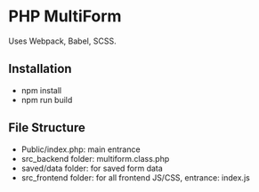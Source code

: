 # PHP MultiForm

Uses Webpack, Babel, SCSS.

## Installation

- npm install
- npm run build

## File Structure

- Public/index.php: main entrance
- src_backend folder: multiform.class.php
- saved/data folder: for saved form data
- src_frontend folder: for all frontend JS/CSS, entrance: index.js
